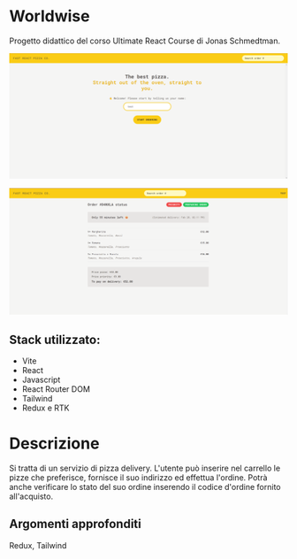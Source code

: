 # Worldwise

Progetto didattico del corso Ultimate React Course di Jonas Schmedtman.

![Preview](https://github.com/LorenzoLoPresti/images/blob/main/fast-react-pizza/image1.png)

![Preview](https://github.com/LorenzoLoPresti/images/blob/main/fast-react-pizza/image2.png)

## Stack utilizzato:

- Vite
- React
- Javascript
- React Router DOM
- Tailwind
- Redux e RTK

# Descrizione

Si tratta di un servizio di pizza delivery. L'utente può inserire nel carrello le pizze che preferisce, fornisce il suo indirizzo ed effettua l'ordine.
Potrà anche verificare lo stato del suo ordine inserendo il codice d'ordine fornito all'acquisto.

## Argomenti approfonditi

Redux, Tailwind
